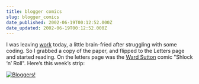 ```yaml
---
title: blogger comics
slug: blogger_comics
date_published: 2002-06-19T00:12:52.000Z
date_updated: 2002-06-19T00:12:52.000Z
---
```


I was leaving [work](http://villagevoice.com) today, a little brain-fried after struggling with some coding. So I grabbed a copy of the paper, and flipped to the Letters page and started reading. On the letters page was the [Ward Sutton](http://www.suttonimpactstudio.com/) comic "Shlock ‘n’ Roll". Here’s this week’s strip:

[![Bloggers!](stuff/shlock.jpg)](http://www.suttonimpactstudio.com/toons/schlock1.jpg)
